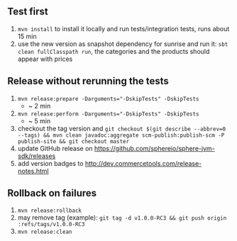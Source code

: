 ## Test first
1. `mvn install` to install it locally and run tests/integration tests, runs about 15 min
1. use the new version as snapshot dependency for sunrise and run it: `sbt clean fullClasspath run`, the categories and the products should appear with prices

## Release without rerunning the tests
1. `mvn release:prepare -Darguments="-DskipTests" -DskipTests`
    * ~ 2 min
1. `mvn release:perform -Darguments="-DskipTests" -DskipTests`
    * ~ 5 min
1. checkout the tag version and `git checkout $(git describe --abbrev=0 --tags) && mvn clean javadoc:aggregate scm-publish:publish-scm -P publish-site && git checkout master`
1. update GitHub release on https://github.com/sphereio/sphere-jvm-sdk/releases
1. add version badges to http://dev.commercetools.com/release-notes.html


## Rollback on failures
1. `mvn release:rollback`
1.  may remove tag (example): `git tag -d v1.0.0-RC3 && git push origin :refs/tags/v1.0.0-RC3`
1. `mvn release:clean`
